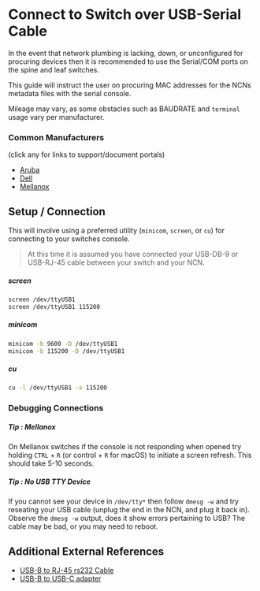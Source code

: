 # Connect to Switch over USB-Serial Cable

In the event that network plumbing is lacking, down, or unconfigured for procuring devices then it is
recommended to use the Serial/COM ports on the spine and leaf switches.

This guide will instruct the user on procuring MAC addresses for the NCNs metadata files
with the serial console.

Mileage may vary, as some obstacles such as BAUDRATE and `terminal` usage vary per manufacturer.

### Common Manufacturers
(click any for links to support/document portals)

- [Aruba][1]
- [Dell][2]
- [Mellanox][3]

## Setup / Connection

This will involve using a preferred utility (`minicom`, `screen`,  or `cu`) for connecting to your 
switches console.

> At this time it is assumed you have connected your USB-DB-9 or USB-RJ-45 cable between your switch and your NCN.

##### screen

```bash
screen /dev/ttyUSB1
screen /dev/ttyUSB1 115200
```
##### minicom
```bash
minicom -b 9600 -D /dev/ttyUSB1
minicom -b 115200 -D /dev/ttyUSB1
```
##### cu
```bash
cu -l /dev/ttyUSB1 -s 115200
```

### Debugging Connections

##### Tip : Mellanox

On Mellanox switches if the console is not responding when opened try holding `CTRL` + `R` (or control + `R` for macOS) to initiate a screen refresh. This should take 5-10 seconds.

##### Tip : No USB TTY Device

If you cannot see your device in `/dev/tty*` then follow `dmesg -w` and try reseating your USB cable (unplug the end in the NCN, and plug it back in). Observe the `dmesg -w` output, does it show errors pertaining to USB? The cable may be bad, or you may need to reboot.

## Additional External References

- [USB-B to RJ-45 rs232 Cable][4]
- [USB-B to USB-C adapter][5]

[1]: https://asp.arubanetworks.com/downloads;search=8325;fileContents=User%20Guide
[2]: https://www.dell.com/support/article/en-us/sln316328/dell-emc-networking-os10-info-hub?lang=en#bs_One
[3]: https://docs.mellanox.com/display/MLNXOSv381000/MLNX-OS+User+Manual+v3.8.1000
[4]: https://www.amazon.com/OIKWAN-Essential-Accesory-Ubiquity-Switches/dp/B082VZTB57/ref=sr_1_5?dchild=1&keywords=usb+to+rj-45+serial&qid=1605474086&sr=8-5
[5]: https://www.amazon.com/dp/B086JKTYCR/ref=cm_sw_em_r_mt_dp_FEzSFbE6MSPHW?_encoding=UTF8&psc=1
